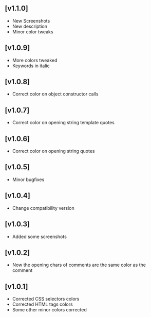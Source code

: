 ## [v1.1.0]
- New Screenshots
- New description
- Minor color tweaks

## [v1.0.9]
- More colors tweaked
- Keywords in italic

## [v1.0.8]
- Correct color on object constructor calls

## [v1.0.7]
- Correct color on opening string template quotes

## [v1.0.6]
- Correct color on opening string quotes

## [v1.0.5]
- Minor bugfixes

## [v1.0.4]
- Change compatibility version

## [v1.0.3]
- Added some screenshots

## [v1.0.2]
- Now the opening chars of comments are the same color as the comment

## [v1.0.1]
- Corrected CSS selectors colors
- Corrected HTML tags colors
- Some other minor colors corrected

